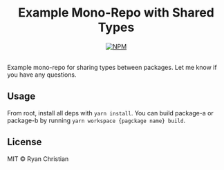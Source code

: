 <h1 align="center">Example Mono-Repo with Shared Types</h1>

<div align="center">
    <a href="https://bundlephobia.com/result?p=preact-github-calendar">
        <img alt="NPM" src="https://img.shields.io/npm/l/preact-github-calendar?color=brightgreen">
    </a>
</div>

<br />

Example mono-repo for sharing types between packages. Let me know if you have any questions.

## Usage

From root, install all deps with `yarn install`. You can build package-a or package-b by running `yarn workspace {pagckage name} build`.

## License

MIT © Ryan Christian
